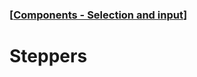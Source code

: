 ### [[Components - Selection and input](./translated-human-interface-guidelines-markdown/components/selection-and-input.md)]  
  
# **Steppers**  

